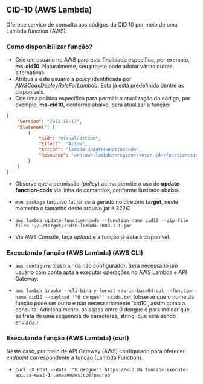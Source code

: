 ## CID-10 (AWS Lambda)

Oferece serviço de consulta aos códigos da CID 10 por meio de uma Lambda function (AWS).

### Como disponibilizar função?

- Crie um usuário no AWS para esta finalidade específica, por exemplo, 
**ms-cid10**. Naturalmente, seu 
projeto pode adotar várias outras alternativas. 
- Atribua a este usuário a _policy_ identificada por
 _AWSCodeDeployRoleForLambda_. Esta já está predefinida dentre as disponíveis.
- Crie uma política específica para permitir a atualização do código, por
exemplo, **ms-cid10**, conforme abaixo, para atualizar a função:
```json
{
    "Version": "2012-10-17",
    "Statement": [
        {
            "Sid": "VisualEditor0",
            "Effect": "Allow",
            "Action": "lambda:UpdateFunctionCode",
            "Resource": "arn:aws:lambda:<region>:<user-id>:function:cid10"
        }
    ]
}
```

- Observe que a permissão (_policy_) acima permite o uso de 
**update-function-code** via linha de comandos, conforme ilustrado abaixo. 
 
- `mvn package` (arquivo fat jar será gerado no diretório **target**, neste
 momento o tamanho deste arquivo jar é 322K)
- `aws lambda update-function-code --function-name cid10 --zip-file fileb
://./target/cid10-lambda-2008.1.1.jar`
- Via AWS Console, faça _upload_ e a função já estará disponível. 

### Executando função (AWS Lambda) (AWS CLI)

- `aws configure` (caso ainda não configurado). Será necessário um usuário
com conta apta a executar operações no AWS Lambda e API Gateway. 

- `aws lambda invoke --cli-binary-format raw-in-base64-out --function-name
 cid10 --payload '"0 dengue"' saida.txt` (observe que o nome da função pode ser
  outro e não necessariamente 'cid10', assim como a consulta. Adicionalmente, as aspas entre 0 dengue é para indicar que se trata de uma sequência de caracteres, string, que está sendo enviada.)

### Executando função (AWS Lambda) (curl)
Neste caso, por meio de API Gateway (AWS) configurado para oferecer _endpoint_ correspondente à função (Lambda Function).

- `curl -X POST --data '"0 dengue"' https://<id da funcao>.execute-api.sa-east-1
.amazonaws.com/padrao`
